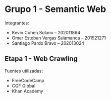 # Grupo 1 - Semantic Web

Integrantes:
- Kevin Cohen Solano – 202011864
- Omar Esteban Vargas Salamanca – 201921271
- Santiago Pardo Bravo – 202013024

## Etapa 1 - Web Crawling
Fuentes utilizadas:
- FreeCodeCamp
- CGF Global
- Khan Academy
